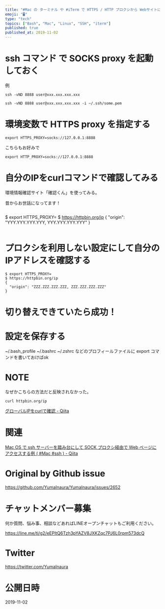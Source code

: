 ```yaml
---
title: "#Mac の ターミナル や #iTerm で HTTPS / HTTP プロクシから Webサイトに接続する ( サーバーに #ssh 接"
emoji: "🖥"
type: "tech"
topics: ["Bash", "Mac", "Linux", "SSH", "iterm"]
published: true
published_at: 2019-11-02
---
```


# ssh コマンド で SOCKS proxy を起動しておく

例

```
ssh -vND 8888 user@xxx.xxx.xxx.xxx
```

```
ssh -vND 8888 user@xxx.xxx.xxx.xxx -i ~/.ssh/some.pem
```

# 環境変数で HTTPS proxy を指定する

```
export HTTPS_PROXY=socks://127.0.0.1:8888
```

こちらもお好みで

```
export HTTP_PROXY=socks://127.0.0.1:8888
```

# 自分のIPをcurlコマンドで確認してみる

環境情報確認サイト「確認くん」を使ってみる。

昔からお世話になってます！

```
```
$ export HTTPS_PROXY=
$ https://httpbin.org/ip
{
  "origin": "YYY.YYY.YYY.YYY, YYY.YYY.YYY.YYY"
}
```
```

# プロクシを利用しない設定にして自分のIPアドレスを確認する

```
$ export HTTPS_PROXY=
$ https://httpbin.org/ip
{
  "origin": "ZZZ.ZZZ.ZZZ.ZZZ, ZZZ.ZZZ.ZZZ.ZZZ"
}
```

# 切り替えできていたら成功！

# 設定を保存する

~/.bash_profile ~/.bashrc ~/.zshrc などのプロフィールファイルに export コマンドを書いておけばok

# NOTE

なぜかこちらの方法だと反映されなかった。

```
curl httpbin.org/ip
```

[グローバルIPをcurlで確認 - Qiita](https://qiita.com/kanpou0108/items/734b947f5a95109e7bb9)

# 関連

[Mac OS で ssh サーバーを踏み台にして SOCK プロクシ経由で Web ページにアクセスする例 ( #Mac #ssh ) - Qiita](https://qiita.com/YumaInaura/items/7e4c9335e0f07b64319d)

# Original by Github issue

https://github.com/YumaInaura/YumaInaura/issues/2652








<!-- Update From Qiita API -->

# チャットメンバー募集


何か質問、悩み事、相談などあればLINEオープンチャットもご利用ください。

https://line.me/ti/g2/eEPltQ6Tzh3pYAZV8JXKZqc7PJ6L0rpm573dcQ





# Twitter


https://twitter.com/YumaInaura


<!-- Update From Qiita API -->



# 公開日時

2019-11-02
